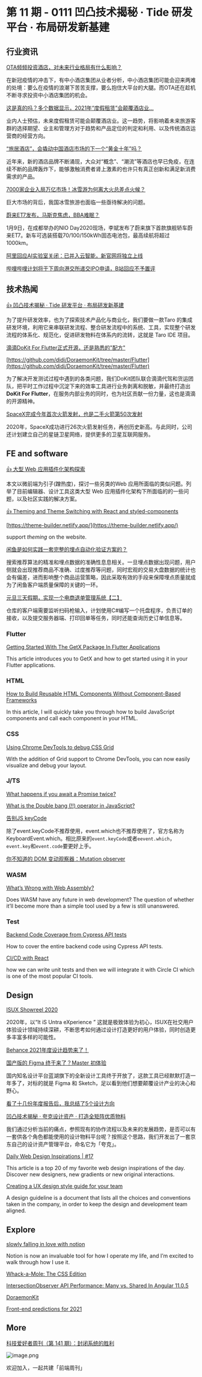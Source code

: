 # 第 11 期 - 0111 凹凸技术揭秘 · Tide 研发平台 · 布局研发新基建
## 行业资讯
[OTA频频投资酒店，对未来行业格局有什么影响？](https://mp.weixin.qq.com/s/lxTrh5fHgbzFzWUr3l__ow)

在新冠疫情的冲击下，有中小酒店集团从业者分析，中小酒店集团可能会迎来两难的处境：要么在疫情的浪潮下苦苦支撑，要么抱住大平台的大腿。而OTA还在趁机不断寻求投资中小酒店集团的机会。

[这是真的吗？多个数据显示，2021年“度假租赁”会颠覆酒店业…](https://mp.weixin.qq.com/s/7iOF_pvGxit-8gz-KoL4EQ)

业内人士预估，未来度假租赁可能会颠覆酒店业。这一趋势，将影响着未来旅游客群的选择期望、业主和管理方对于趋势和产品定位的判定和利用、以及传统酒店运营商的经营方向。

[“旅居酒店”，会撬动中国酒店市场的下一个“黄金十年”吗？](https://mp.weixin.qq.com/s/rLhcy18KquraUTYqHr0mpQ)

近年来，新的酒店品牌不断涌现，大众对“概念”、“潮流”等酒店也早已免疫，在连续不断的品牌轰炸下，能够激触消费者肾上激素的也许只有真正创新和满足新消费需求的产品。

[7000家企业入局万亿市场！冰雪游为何离大火总差点火候？](https://mp.weixin.qq.com/s/aeE53nyMKtYMHfqXxWwo3g)

巨大市场的背后，我国冰雪旅游也面临一些亟待解决的问题。

[蔚来ET7发布，马斯克焦虑，BBA难眠？](https://mp.weixin.qq.com/s/18F7BcCCYHFJ_gENC1OVnw)

1月9日，在成都举办的NIO Day2020现场，李斌发布了蔚来旗下首款旗舰轿车蔚来ET7。新车可选装搭载70/100/150kWh固态电池包，最高续航将超过1000km。 

[阿里回应AI实验室关闭：已并入云智能，新官网将独立上线](https://www.sohu.com/a/443338656_114778)


[哔哩哔哩计划将于下周向港交所递交IPO申请，B站回应不予置评](https://www.toutiao.com/i6914137891484549635/)


## 技术热闻
[👍 凹凸技术揭秘 · Tide 研发平台 · 布局研发新基建](https://aotu.io/notes/2021/01/06/taro-ide-n-tide/)

为了提升研发效率，也为了探索技术产品化与商业化，我们要做一款Taro 的集成研发环境，利用它来串联研发流程、整合研发流程中的系统、工具，实现整个研发流程的体系化、规范化，促进研发物料在体系内的流转，这就是 Taro IDE 项目。

[滴滴DoKit For Flutter正式开源，还是熟悉的"配方"](https://mp.weixin.qq.com/s/maHTPEcJfBTxwBPQbX2gMg)


[https://github.com/didi/DoraemonKit/tree/master/Flutter](https://github.com/didi/DoraemonKit/tree/master/Flutter)

为了解决开发测试过程中遇到的各类问题，我们DoKit团队联合滴滴代驾和货运团队，把平时工作过程中沉淀下来的效率工具进行业务剥离和脱敏，并最终打造出**DoKit For Flutter**，在服务内部业务的同时，也为社区贡献一份力量，这也是滴滴的开源精神。

[SpaceX完成今年首次火箭发射，也是二手火箭第50次发射](https://tech.163.com/21/0108/11/FVQK876400097U7T.html)

2020年，SpaceX成功进行26次火箭发射任务，再创历史新高。与此同时，公司还计划建立自己的星链卫星网络，提供更多的卫星互联网服务。

## FE and software
[👍 大型 Web 应用插件化架构探索](https://mp.weixin.qq.com/s/Cge8cRa424-KVTO3qlDfDA)

本文以微前端为引子(蹭热度)，探讨一些另类的Web 应用所面临的类似问题。列举了目前编辑器、设计工具这类大型 Web 应用插件化架构下所面临的的一些问题，以及社区实践的解决方案。

[👍 Theming and Theme Switching with React and styled-components](https://css-tricks.com/theming-and-theme-switching-with-react-and-styled-components/)


[https://theme-builder.netlify.app/](https://theme-builder.netlify.app/)

support _theming_ on the website.

[闲鱼是如何实践一套完整的埋点自动化验证方案的？](https://mp.weixin.qq.com/s/jzFZUuj8C5mTUTZjjJ63GQ)

搜索推荐算法的精准和埋点数据的准确性息息相关。一旦埋点数据出现问题，用户侧就会出现推荐商品不准确、过度推荐等问题，同时宏观的交易大盘数据的统计也会有偏差，进而影响整个商品运营策略，因此采取有效的手段来保障埋点质量就成为了闲鱼客户端质量保障的关键的一环。

[元旦三天假期，实现一个电商退单管理系统【二】](https://www.cnblogs.com/zhouyu629/p/14233428.html)

仓库的客户端需要监听扫码枪输入，计划使用C#编写一个托盘程序，负责订单的接收，以及提交服务器端、打印回单等任务，同时还能查询历史订单信息等。

### Flutter

[Getting Started With The GetX Package In Flutter Applications](https://www.smashingmagazine.com/2021/01/getx-package-flutter-applications/)

This article introduces you to GetX and how to get started using it in your Flutter applications.

### HTML
[How to Build Reusable HTML Components Without Component-Based Frameworks](https://medium.com/front-end-weekly/how-to-build-reusable-html-components-without-component-based-frameworks-2f7747f4c5db)

In this article, I will quickly take you through how to build JavaScript components and call each component in your HTML.

### CSS
[Using Chrome DevTools to debug CSS Grid](https://blog.logrocket.com/using-chrome-devtools-to-debug-css-grid/)

With the addition of Grid support to Chrome DevTools, you can now easily visualize and debug your layout. 

### J/TS
[What happens if you await a Promise twice?](https://blog.scottlogic.com/2021/01/07/await-twice.html)


[What is the Double bang (!!) operator in JavaScript?](https://medium.com/javascript-in-plain-english/what-is-double-bang-operator-in-javascript-90fc67ead5a4)


[告别JS keyCode](https://www.zhangxinxu.com/wordpress/2021/01/js-keycode-deprecated/)

除了event.keyCode不推荐使用，event.which也不推荐使用了，官方名称为KeyboardEvent.which。相比原来的`event.keyCode`或者`eevent.which`，`event.key`和`event.code`要更好上手。

[你不知道的 DOM 变动观察器：Mutation observer](https://mp.weixin.qq.com/s/_ovaLe4-THWwfEU3-ZCBfQ)


### WASM
[What’s Wrong with Web Assembly?](https://blog.bitsrc.io/whats-wrong-with-web-assembly-3b9abb671ec2)

Does WASM have any future in web development? The question of whether it’ll become more than a simple tool used by a few is still unanswered.

### Test
[Backend Code Coverage from Cypress API tests](https://glebbahmutov.com/blog/backend-coverage/)

How to cover the entire backend code using Cypress API tests.

[CI/CD with React](https://medium.com/front-end-weekly/ci-cd-with-react-f4af73618d57)

how we can write unit tests and then we will integrate it with Circle CI which is one of the most popular CI tools.

## Design
[ISUX Showreel 2020](https://mp.weixin.qq.com/s/pilG9f0TiLCH2eDUEqcwCA)

2020年，以“It iS Untra eXperience ” 这就是极致体验为初心，ISUX在社交用户体验设计领域持续深耕，不断思考如何通过设计打造更好的用户体验，同时创造更多丰富多样的可能性。

[Behance 2021年度设计趋势来了！](https://mp.weixin.qq.com/s/yL90j0p7qMEJgyXdW74b6w)


[国产版的 Figma 终于来了？Master 初体验](https://mp.weixin.qq.com/s/QCDyqjti0Gq3kgvrLcCrHw)

国内知名设计平台蓝湖旗下的全新设计工具终于开放了，这款工具已经默默打造一年多了，对标的就是 Figma 和 Sketch，足以看到他们想要颠覆设计产业的决心和野心。

[看了十几份年度报告后，我总结了5个设计方向](https://www.uisdc.com/5-design-direction)


[凹凸技术揭秘 · 夸克设计资产 · 打造全矩阵优质物料](https://aotu.io/notes/2021/01/06/quark-design-asset/)

我们通过分析当前的痛点，参照现有的协作流程以及未来的发展趋势，是否可以有一套供各个角色都能使用的设计物料平台呢？按照这个思路，我们开发出了一套京东自己的设计资产管理平台，命名它为「夸克」。

[Daily Web Design Inspirations | #17](https://medium.com/sketch-app-sources/daily-web-design-inspirations-17-f060e7ca2412)

This article is a top 20 of my favorite web design inspirations of the day. Discover new designers, new gradients or new original interactions.

[Creating a UX design style guide for your team](https://uxplanet.org/creating-a-ux-design-style-guide-for-your-team-e756210865a4)

A design guideline is a document that lists all the choices and conventions taken in the company, in order to keep the design and development team aligned.

## Explore
[slowly falling in love with notion](https://bradfrost.com/blog/post/slowly-falling-in-love-with-notion/)

Notion is now an invaluable tool for how I operate my life, and I’m excited to walk through how I use it.

[Whack-a-Mole: The CSS Edition](https://css-tricks.com/whack-a-mole-the-css-edition/)


[IntersectionObserver API Performance: Many vs. Shared In Angular 11.0.5](https://www.bennadel.com/blog/3954-intersectionobserver-api-performance-many-vs-shared-in-angular-11-0-5.htm)


[DoraemonKit](https://github.com/didi/DoraemonKit)


[Front-end predictions for 2021](https://www.browserlondon.com/blog/2021/01/04/front-end-predictions-2021/)


## More
[科技爱好者周刊（第 141 期）：封闭系统的胜利](http://www.ruanyifeng.com/blog/2021/01/weekly-issue-141.html)

![image.png](https://cdn.nlark.com/yuque/0/2020/png/85771/1605930034828-7fc81343-651f-4a15-8465-eebe5a23cf61.png#align=left&display=inline&height=31&margin=%5Bobject%20Object%5D&name=image.png&originHeight=90&originWidth=2186&size=14325&status=done&style=none&width=746)


欢迎加入，一起共建「前端周刊」

